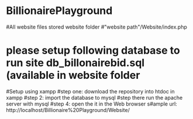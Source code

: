 # BillionairePlayground
#All website files stored website folder 
#"website path"/Website/index.php
# please setup following database to run site db_billonairebid.sql (available in website folder 

#Setup using xampp
#step one:  download the repository into htdoc in xampp
#step 2:  import the database to mysql
#step there run the apache server with mysql
#step 4:  open the it in the Web browser 
s#ample url: http://localhost/Billionaire%20Playground/Website/
